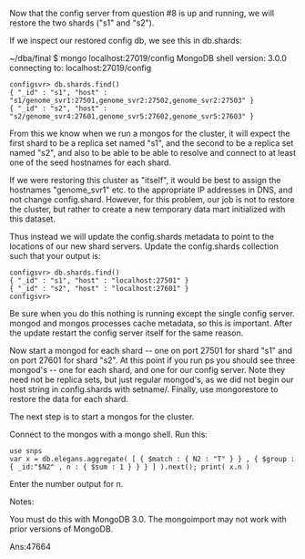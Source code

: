 Now that the config server from question #8 is up and running, we will restore the two shards ("s1" and "s2").

If we inspect our restored config db, we see this in db.shards:

~/dba/final $ mongo localhost:27019/config
MongoDB shell version: 3.0.0
connecting to: localhost:27019/config
```
configsvr> db.shards.find()
{ "_id" : "s1", "host" : "s1/genome_svr1:27501,genome_svr2:27502,genome_svr2:27503" }
{ "_id" : "s2", "host" : "s2/genome_svr4:27601,genome_svr5:27602,genome_svr5:27603" }
```
From this we know when we run a mongos for the cluster, it will expect the first shard to be a replica set named "s1", and the second to be a replica set named "s2", and also to be able to be able to resolve and connect to at least one of the seed hostnames for each shard.

If we were restoring this cluster as "itself", it would be best to assign the hostnames "genome_svr1" etc. to the appropriate IP addresses in DNS, and not change config.shard. However, for this problem, our job is not to restore the cluster, but rather to create
a new temporary data mart initialized with this dataset.

Thus instead we will update the config.shards metadata to point to the locations of our new shard servers. Update the config.shards collection such that your output is:
```
configsvr> db.shards.find()
{ "_id" : "s1", "host" : "localhost:27501" }
{ "_id" : "s2", "host" : "localhost:27601" }
configsvr> 
```
Be sure when you do this nothing is running except the single config server. mongod and mongos processes cache metadata, so this is important. After the update restart the config server itself for the same reason.

Now start a mongod for each shard -- one on port 27501 for shard "s1" and on port 27601 for shard "s2". At this point if you run ps you should see three mongod's -- one for each shard, and one for our config server. Note they need not be replica sets, but just regular mongod's, as we did not begin our host string in config.shards with setname/. Finally, use mongorestore to restore the data for each shard.

The next step is to start a mongos for the cluster.

Connect to the mongos with a mongo shell. Run this:
```
use snps
var x = db.elegans.aggregate( [ { $match : { N2 : "T" } } , { $group : { _id:"$N2" , n : { $sum : 1 } } } ] ).next(); print( x.n )
```
Enter the number output for n.

Notes:

You must do this with MongoDB 3.0. The mongoimport may not work with prior versions of MongoDB.


Ans:47664

